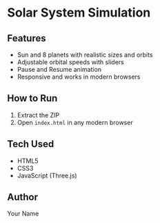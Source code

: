 # Solar System Simulation

## Features
- Sun and 8 planets with realistic sizes and orbits
- Adjustable orbital speeds with sliders
- Pause and Resume animation
- Responsive and works in modern browsers

## How to Run
1. Extract the ZIP
2. Open `index.html` in any modern browser

## Tech Used
- HTML5
- CSS3
- JavaScript (Three.js)

## Author
Your Name
